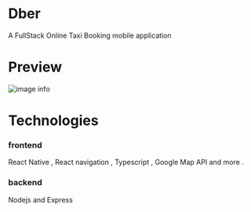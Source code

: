 # Dber
A FullStack Online Taxi Booking mobile application

# Preview

![image info](https://res.cloudinary.com/evergreenx/image/upload/v1656764348/Group_27_gnxjf0.png)

# Technologies
### frontend ###
React Native , React navigation , Typescript ,   Google Map API and more  .

### backend ###
Nodejs and Express 
